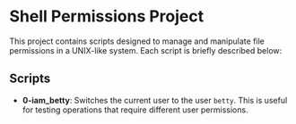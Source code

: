 # Shell Permissions Project

This project contains scripts designed to manage and manipulate file permissions in a UNIX-like system. Each script is briefly described below:

## Scripts

- **0-iam_betty**: Switches the current user to the user `betty`. This is useful for testing operations that require different user permissions.

